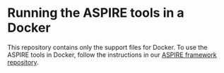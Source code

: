# Running the ASPIRE tools in a Docker
This repository contains only the support files for Docker. To use the ASPIRE tools in Docker, follow the instructions in our [ASPIRE framework repository](https://github.com/aspire-fp7/framework).


